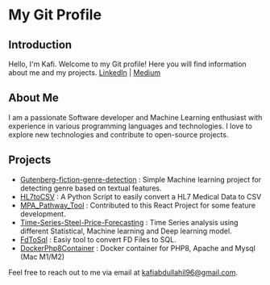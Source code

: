 # My Git Profile

## Introduction

Hello, I'm Kafi. Welcome to my Git profile! Here you will find information about me and my projects.
[LinkedIn](https://www.linkedin.com/in/your-username) | [Medium](https://kafiabdullahil96.medium.com/)

## About Me

I am a passionate Software developer and Machine Learning enthusiast with experience in various programming languages and technologies. I love to explore new technologies and contribute to open-source projects.

## Projects

- [Gutenberg-fiction-genre-detection](https://github.com/kafi350/Gutenberg-fiction-genre-detection) : Simple Machine learning project for detecting genre based on textual features. 
- [HL7toCSV](https://github.com/kafi350/HL7toCSV) : A Python Script to easily convert a HL7 Medical Data to CSV
- [MPA_Pathway_Tool](https://github.com/kafi350/MPA_Pathway_Tool) : Contributed to this React Project for some feature development.
- [Time-Series-Steel-Price-Forecasting](https://github.com/kafi350/Time-Series-Steel-Price-Forecasting) : Time Series analysis using different Statistical, Machine learning and Deep learning model.
- [FdToSql](https://github.com/kafi350/FdToSql) : Easiy tool to convert FD Files to SQL.
- [DockerPhp8Container](https://github.com/kafi350/DockerPhp8Container) : Docker container for PHP8, Apache and Mysql (Mac M1/M2)


Feel free to reach out to me via email at [kafiabdullahil96@gmail.com](mailto:kafiabdullahil96@gmail.com).

